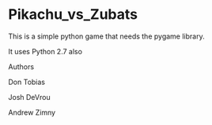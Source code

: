 Pikachu_vs_Zubats
=================

This is a simple python game that needs the pygame library.

It uses Python 2.7  also

Authors

Don Tobias

Josh DeVrou

Andrew Zimny
